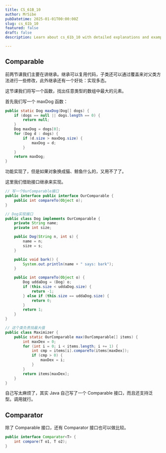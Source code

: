 ```yaml
---
title: CS_61B_10
author: MrSibe
pubDatetime: 2025-01-01T00:00:00Z
slug: cs_61b_10
featured: false
draft: false
description: Learn about cs_61b_10 with detailed explanations and examples.

---
```

## Comparable

前两节课我们主要在讲继承。继承可以复用代码，子类还可以通过覆盖来对父类方法进行一些修改，此外继承还有一个好处：实现多态。

这节课我们将写一个函数，找出任意类型的数组中最大的元素。

首先我们写一个 maxDog 函数：

```java
public static Dog maxDog(Dog[] dogs) {
    if (dogs == null || dogs.length == 0) {
        return null;
    }
    Dog maxDog = dogs[0];
    for (Dog d : dogs) {
        if (d.size > maxDog.size) {
            maxDog = d;
        }
    }
    return maxDog;
}
```

功能实现了，但是如果对象换成猫、鲸鱼什么的，又用不了了。

这里我们借助接口继承来实现。

```java
// 写一个OurComparable接口
public interface public interface OurComparable {
    public int compareTo(Object o);
}

// Dog实现接口
public class Dog implements OurComparable {
    private String name;
    private int size;

    public Dog(String n, int s) {
        name = n;
        size = s;
    }

    public void bark() {
        System.out.println(name + " says: bark");
    }

    public int compareTo(Object o) {
        Dog uddaDog = (Dog) o;
        if (this.size < uddaDog.size) {
            return -1;
        } else if (this.size == uddaDog.size) {
            return 0;
        }
        return 1;
    }
}

// 这个类负责找最大值
public class Maximizer {
    public static OurComparable max(OurComparable[] items) {
        int maxDex = 0;
        for (int i = 0; i < items.length; i += 1) {
            int cmp = items[i].compareTo(items[maxDex]);
            if (cmp > 0) {
                maxDex = i;
            }
        }
        return items[maxDex];
    }	
}
```

自己写太麻烦了，其实 Java 自己写了一个 Comparable 接口，而且还支持泛型。调用就行。

## Comparator

除了 Comparable 接口，还有 Comparator 接口也可以做比较。

```java
public interface Comparator<T> {
    int compare(T o1, T o2);
}
```